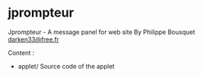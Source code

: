 # jprompteur
Jprompteur - A message panel for web site
By Philippe Bousquet <darken33@free.fr>

Content :
- applet/ Source code of the applet
